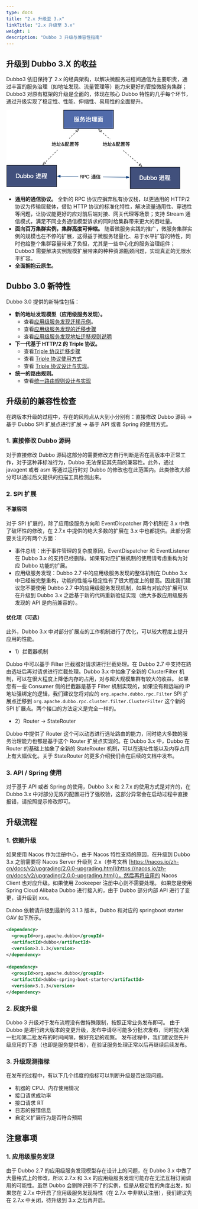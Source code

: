 ```yaml
---
type: docs
title: "2.x 升级至 3.x"
linkTitle: "2.x 升级至 3.x"
weight: 1
description: "Dubbo 3 升级与兼容性指南"
---
```

## 升级到 Dubbo 3.X 的收益
Dubbo3 依旧保持了 2.x 的经典架构，以解决微服务进程间通信为主要职责，通过丰富的服务治理（如地址发现、流量管理等）能力来更好的管控微服务集群；Dubbo3 对原有框架的升级是全面的，体现在核心 Dubbo 特性的几乎每个环节，通过升级实现了稳定性、性能、伸缩性、易用性的全面提升。

![architecture-1](/imgs/v3/concepts/architecture-1.png)

- **通用的通信协议。** 全新的 RPC 协议应摒弃私有协议栈，以更通用的 HTTP/2 协议为传输层载体，借助 HTTP 协议的标准化特性，解决流量通用性、穿透性等问题，让协议能更好的应对前后端对接、网关代理等场景；支持 Stream 通信模式，满足不同业务通信模型诉求的同时给集群带来更大的吞吐量。
- **面向百万集群实例，集群高度可伸缩。** 随着微服务实践的推广，微服务集群实例的规模也在不停的扩展，这得益于微服务轻量化、易于水平扩容的特性，同时也给整个集群容量带来了负担，尤其是一些中心化的服务治理组件；Dubbo3 需要解决实例规模扩展带来的种种资源瓶颈问题，实现真正的无限水平扩容。
- **全面拥抱云原生。**


## Dubbo 3.0 新特性
Dubbo 3.0 提供的新特性包括：

* **新的地址发现模型（应用级服务发现）。**
  * 查看[应用级服务发现迁移示例](/zh-cn/docs3-v2/java-sdk/upgrades-and-compatibility/service-discovery/service-discovery-samples/)。
  * 查看[应用级服务发现的迁移步骤](/zh-cn/docs3-v2/java-sdk/upgrades-and-compatibility/service-discovery/migration-service-discovery/)
  * 查看[应用级服务发现地址迁移规则说明](/zh-cn/docs3-v2/java-sdk/upgrades-and-compatibility/service-discovery/service-discovery-rule/)
* **下一代基于 HTTP/2 的 Triple 协议。**
  * 查看[Triple 协议迁移步骤](/zh-cn/docs3-v2/java-sdk/upgrades-and-compatibility/migration-triple/)
  * 查看 [Triple 协议使用方式](/zh-cn/docs3-v2/java-sdk/reference-manual/protocol/triple/guide/)
  * 查看 [Triple 协议设计与实现](/zh-cn/docs3-v2/java-sdk/reference-manual/protocol/triple/overview/)。
* **统一的路由规则。**
  * 查看[统一路由规则设计与实现](/zh-cn/docs3-v2/java-sdk/advanced-features-and-usage/traffic/mesh-style/)


## 升级前的兼容性检查
在跨版本升级的过程中，存在的风险点从大到小分别有：直接修改 Dubbo 源码 -> 基于 Dubbo SPI 扩展点进行扩展 -> 基于 API 或者 Spring 的使用方式。

### 1. 直接修改 Dubbo 源码
对于直接修改 Dubbo 源码这部分的需要修改方自行判断是否在高版本中正常工作，对于这种非标准行为，Dubbo 无法保证其先前的兼容性。此外，通过 javagent 或者 asm 等通过运行时对 Dubbo 的修改也在此范围内。此类修改大部分可以通过后文提供的扫描工具检测出来。

### 2. SPI 扩展
#### 不兼容项
对于 SPI 扩展的，除了应用级服务方向和 EventDispatcher 两个机制在 3.x 中做了破坏性的修改，在 2.7.x 中提供的绝大多数的扩展在 3.x 中也都提供。此部分需要关注的有两个方面：

- 事件总线：出于事件管理的复杂度原因，EventDispatcher 和 EventListener 在 Dubbo 3.x 的支持已经删除。如果有对应扩展机制的使用请考虑重构为对应 Dubbo 功能的扩展。
- 应用级服务发现：Dubbo 2.7 中的应用级服务发现的整体机制在 Dubbo 3.x 中已经被完整重构，功能的性能与稳定性有了很大程度上的提高。因此我们建议您不要使用 Dubbo 2.7 中的应用级服务发现机制，如果有对应的扩展可以在升级到 Dubbo 3.x 之后基于新的代码重新验证实现（绝大多数应用级服务发现的 API 是向前兼容的）。

#### 优化项（可选）
此外，Dubbo 3.x 中对部分扩展点的工作机制进行了优化，可以较大程度上提升应用的性能。

- 1）拦截器机制

Dubbo 中可以基于 Filter 拦截器对请求进行拦截处理。在 Dubbo 2.7 中支持在路由选址后再对请求进行拦截处理。Dubbo 3.x 中抽象了全新的 ClusterFilter 机制，可以在很大程度上降低内存的占用，对与超大规模集群有较大的收益。
如果您有一些 Consumer 侧的拦截器是基于 Filter 机制实现的，如果没有和远端的 IP 地址强绑定的逻辑，我们建议您将对应的 `org.apache.dubbo.rpc.Filter` SPI 扩展点迁移到 `org.apache.dubbo.rpc.cluster.filter.ClusterFilter` 这个新的 SPI 扩展点。两个接口的方法定义是完全一样的。

- 2）Router -> StateRouter

Dubbo 中提供了 Router 这个可以动态进行选址路由的能力，同时绝大多数的服务治理能力也都是基于这个 Router 扩展点实现的。在 Dubbo 3.x 中，Dubbo 在 Router 的基础上抽象了全新的 StateRouter 机制，可以在选址性能以及内存占用上有大幅优化。关于 StateRouter 的更多介绍我们会在后续的文档中发布。

### 3. API / Spring 使用
对于基于 API 或者 Spring 的使用，Dubbo 3.x 和 2.7.x 的使用方式是对齐的，在 Dubbo 3.x 中对部分无效的配置进行了强校验，这部分异常会在启动过程中直接报错，请按照提示修改即可。

## 升级流程
### 1. 依赖升级
如果使用 Nacos 作为注册中心，由于 Nacos 特性支持的原因，在升级到 Dubbo 3.x 之前需要将 Nacos Server 升级到 2.x（参考文档 [https://nacos.io/zh-cn/docs/v2/upgrading/2.0.0-upgrading.html](https://nacos.io/zh-cn/docs/v2/upgrading/2.0.0-upgrading.html)），然后再将应用的 Nacos Client 也对应升级。如果使用 Zookeeper 注册中心则不需要处理。
如果您是使用 Spring Cloud Alibaba Dubbo 进行接入的，由于 Dubbo 部分内部 API 进行了变更，请升级到 xxx。

Dubbo 依赖请升级到最新的 3.1.3 版本，Dubbo 和对应的 springboot starter GAV 如下所示。
```xml
<dependency>
  <groupId>org.apache.dubbo</groupId>
  <artifactId>dubbo</artifactId>
  <version>3.1.3</version>
</dependency>

<dependency>
  <groupId>org.apache.dubbo</groupId>
  <artifactId>dubbo-spring-boot-starter</artifactId>
  <version>3.1.3</version>
</dependency>
```
### 2. 灰度升级
Dubbo 3 升级对于发布流程没有做特殊限制，按照正常业务发布即可。
由于 Dubbo 是进行跨大版本的变更升级，发布中请尽可能多分批次发布，同时拉大第一批和第二批发布的时间间隔，做好充足的观察。
发布过程中，我们建议您先升级应用的下游（也即是服务提供者），在验证服务处理正常以后再继续后续发布。

### 3. 升级观测指标
在发布的过程中，有以下几个纬度的指标可以判断升级是否出现问题。

- 机器的 CPU、内存使用情况
- 接口请求成功率
- 接口请求 RT
- 日志的报错信息
- 自定义扩展行为是否符合预期

## 注意事项
### 1. 应用级服务发现
由于 Dubbo 2.7 的应用级服务发现模型存在设计上的问题，在 Dubbo 3.x 中做了大量格式上的修改，所以 2.7.x 和 3.x 的应用级服务发现可能存在无法互相订阅调用的可能性。虽然 Dubbo 会剔除识别不了的实例，但是从稳定性的角度出发，如果您在 2.7.x 中开启了应用级服务发现特性（在 2.7.x 中非默认注册），我们建议先在 2.7.x 中关闭，待升级到 3.x 之后再开启。
